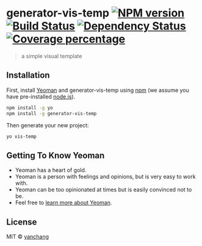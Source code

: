 # generator-vis-temp [![NPM version][npm-image]][npm-url] [![Build Status][travis-image]][travis-url] [![Dependency Status][daviddm-image]][daviddm-url] [![Coverage percentage][coveralls-image]][coveralls-url]
> a simple visual template

## Installation

First, install [Yeoman](http://yeoman.io) and generator-vis-temp using [npm](https://www.npmjs.com/) (we assume you have pre-installed [node.js](https://nodejs.org/)).

```bash
npm install -g yo
npm install -g generator-vis-temp
```

Then generate your new project:

```bash
yo vis-temp
```

## Getting To Know Yeoman

 * Yeoman has a heart of gold.
 * Yeoman is a person with feelings and opinions, but is very easy to work with.
 * Yeoman can be too opinionated at times but is easily convinced not to be.
 * Feel free to [learn more about Yeoman](http://yeoman.io/).

## License

MIT © [yanchang]()


[npm-image]: https://badge.fury.io/js/generator-vis-temp.svg
[npm-url]: https://npmjs.org/package/generator-vis-temp
[travis-image]: https://travis-ci.com//generator-vis-temp.svg?branch=master
[travis-url]: https://travis-ci.com//generator-vis-temp
[daviddm-image]: https://david-dm.org//generator-vis-temp.svg?theme=shields.io
[daviddm-url]: https://david-dm.org//generator-vis-temp
[coveralls-image]: https://coveralls.io/repos//generator-vis-temp/badge.svg
[coveralls-url]: https://coveralls.io/r//generator-vis-temp
